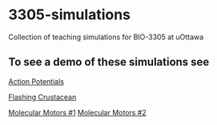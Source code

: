 # 3305-simulations
Collection of teaching simulations for BIO-3305 at uOttawa

## To see a demo of these simulations see

[Action Potentials](http://htmlpreview.github.io/?https://github.com/aaronshifman/3305-simulations/blob/master/Action%20Potentials/action_potentials.html)

[Flashing Crustacean](http://htmlpreview.github.io/?https://github.com/aaronshifman/3305-simulations/blob/master/Flashing%20Crustacean/flashing_crustacean.html)

[Molecular Motors #1](http://htmlpreview.github.io/?https://github.com/aaronshifman/3305-simulations/blob/master/Molecular%20Motors/MolMotorsExpt1.html)
[Molecular Motors #2](http://htmlpreview.github.io/?https://github.com/aaronshifman/3305-simulations/blob/master/Molecular%20Motors/MolMotorsExpt2.html)
